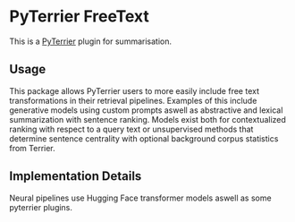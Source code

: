 # PyTerrier FreeText

This is a [PyTerrier](https://github.com/terrier-org/pyterrier) plugin for summarisation.

## Usage

This package allows PyTerrier users to more easily include free text transformations in their retrieval pipelines. Examples of this include generative models using custom prompts aswell as abstractive and lexical summarization with sentence ranking. Models exist both for contextualized ranking with respect to a query text or unsupervised methods that determine sentence centrality with optional background corpus statistics from Terrier.

## Implementation Details

Neural pipelines use Hugging Face transformer models aswell as some pyterrier plugins.
